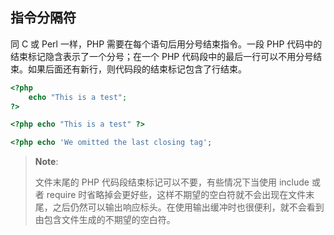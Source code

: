 指令分隔符
----------

同 C 或 Perl 一样，PHP 需要在每个语句后用分号结束指令。一段 PHP
代码中的结束标记隐含表示了一个分号；在一个 PHP
代码段中的最后一行可以不用分号结束。如果后面还有新行，则代码段的结束标记包含了行结束。

``` php
<?php
    echo "This is a test";
?>

<?php echo "This is a test" ?>

<?php echo 'We omitted the last closing tag';
```

> **Note**:
>
> 文件末尾的 PHP 代码段结束标记可以不要，有些情况下当使用 <span
> class="function">include</span> 或者 <span
> class="function">require</span>
> 时省略掉会更好些，这样不期望的空白符就不会出现在文件末尾，之后仍然可以输出响应标头。在使用输出缓冲时也很便利，就不会看到由包含文件生成的不期望的空白符。
